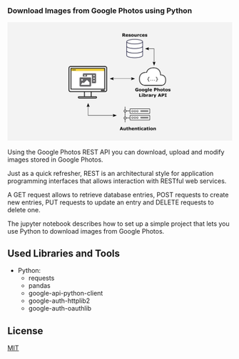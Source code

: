 ### Download Images from Google Photos using Python

![](./read_me_img/header.png)

Using the Google Photos REST API you can download, upload and modify images stored in Google Photos.

Just as a quick refresher, REST is an architectural style for application programming interfaces that allows interaction with RESTful web services.

A GET request allows to retrieve database entries, POST requests to create new entries, PUT requests to update an entry and DELETE requests to delete one.

The jupyter notebook describes how to set up a simple project that lets you use Python to download images from Google Photos.

## Used Libraries and Tools

* Python: 
  * requests
  * pandas
  * google-api-python-client
  * google-auth-httplib2
  * google-auth-oauthlib

## License
[MIT](https://choosealicense.com/licenses/mit/)